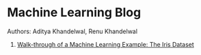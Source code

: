 # Machine Learning Blog
Authors: Aditya Khandelwal, Renu Khandelwal

1. [Walk-through of a Machine Learning Example: The Iris Dataset](ml_walkthrough.ipynb)
